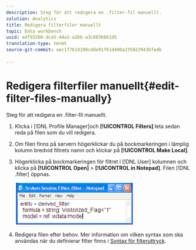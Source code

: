 ```yaml
---
description: Steg för att redigera en .filter-fil manuellt.
solution: Analytics
title: Redigera filterfiler manuellt
topic: Data workbench
uuid: a4f932b8-dca5-44a1-a2bb-a3c683b661d5
translation-type: tm+mt
source-git-commit: aec1f7b14198cdde91f61d490a235022943bfedb

---
```



# Redigera filterfiler manuellt{#edit-filter-files-manually}

Steg för att redigera en .filter-fil manuellt.

1. Klicka i [!DNL Profile Manager]och **[!UICONTROL Filters]** leta sedan reda på filen som du vill redigera.
1. Om filen finns på servern högerklickar du på bockmarkeringen i lämplig kolumn bredvid filtrets namn och klickar på **[!UICONTROL Make Local]**.
1. Högerklicka på bockmarkeringen för filtret i [!DNL User] kolumnen och klicka på **[!UICONTROL Open]** > **[!UICONTROL in Notepad]**. Filen [!DNL .filter] öppnas.

   ![](assets/filter_manualEdit.png)

1. Redigera filen efter behov. Mer information om vilken syntax som ska användas när du definierar filter finns i [Syntax för filteruttryck](../../../../home/c-get-started/c-qry-lang-syntx/c-syntx-fltr-exp.md#concept-72f2563f809747a2a3cff7ec72462a15).

